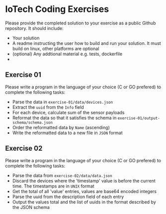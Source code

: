 # IoTech Coding Exercises

Please provide the completed solution to your exercise as a public Github repository. It should include:
- Your solution
- A readme instructing the user how to build and run your solution. It must build on linux, other platforms are optional
- (optional) Any addtional material e.g. tests, dockerfile
-
## Exercise 01

Please write a program in the language of your choice (C or GO prefered) to complete the following tasks:

- Parse the data in `exercise-01/data/devices.json`
- Extract the `uuid` from the `Info` field
- For each device, calculate sum of the sensor payloads
- Reformat the data so that it satisfies the schema in `exercise-01/output-schema/schema.json`
- Order the reformatted data by `Name` (ascending)
- Write the reformatted data to a new file in `JSON` format

## Exercise 02

Please write a program in the language of your choice (C or GO prefered) to complete the following tasks:

- Parse the data from `exercise-02/data/data.json`
- Discard the devices where the 'timestamp' value is before the current time. The timestamps are in `UNIX` format
- Get the total of all 'value' entries, values are base64 encoded integers
- Parse the uuid from the description field of each entry
- Output the values total and the list of uuids in the format described by the JSON schema
